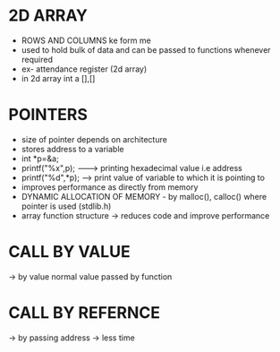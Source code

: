 # 2D ARRAY 
- ROWS AND COLUMNS ke form me 
- used to hold bulk of data and can be passed to functions whenever required
- ex- attendance register (2d array)
- in 2d array int a [],[]

# POINTERS 
- size of pointer depends on architecture
- stores address to a variable 
- int *p=&a;
- printf("%x",p);  ---> printing hexadecimal value i.e address
- printf("%d",*p); --> print value of variable to which it is pointing to 
- improves performance as directly from memory 
- DYNAMIC ALLOCATION OF MEMORY - by malloc(), calloc() where pointer is used (stdlib.h)
- array function structure -> reduces code and improve performance 

# CALL BY VALUE 
-> by value normal value passed by function 
# CALL BY REFERNCE 
-> by passing address -> less time
